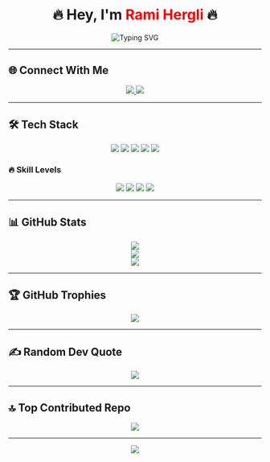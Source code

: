 <!-- HEADER -->
<h1 align="center">🔥 Hey, I'm <span style="color:#F20000;">Rami Hergli</span> 🔥</h1>

<p align="center">
  <img src="https://readme-typing-svg.demolab.com?font=Fira+Code&weight=500&size=22&pause=1000&color=F20000&center=true&vCenter=true&width=500&lines=Creative+Web+Developer;Building+Modern+Digital+Experiences;Crafting+Responsive+%26+Interactive+Designs" alt="Typing SVG" />
</p>

---

## 🌐 Connect With Me  

<p align="center">
  <a href="https://instagram.com/rami.hergli.exe">
    <img src="https://img.shields.io/badge/Instagram-%23E4405F.svg?style=for-the-badge&logo=instagram&logoColor=white" />
  </a>
  <a href="mailto:ramihergli3@gmail.com">
    <img src="https://img.shields.io/badge/Email-D14836?style=for-the-badge&logo=gmail&logoColor=white" />
  </a>
</p>

---

## 🛠️ Tech Stack  

<p align="center">
  <img src="https://img.shields.io/badge/HTML5-%23E34F26.svg?style=for-the-badge&logo=html5&logoColor=white" />
  <img src="https://img.shields.io/badge/CSS3-%231572B6.svg?style=for-the-badge&logo=css3&logoColor=white" />
  <img src="https://img.shields.io/badge/JavaScript-%23F7DF1E.svg?style=for-the-badge&logo=javascript&logoColor=black" />
  <img src="https://img.shields.io/badge/Python-3670A0?style=for-the-badge&logo=python&logoColor=ffdd54" />
  <img src="https://img.shields.io/badge/Netlify-00C7B7?style=for-the-badge&logo=netlify&logoColor=white" />
</p>

### 🔥 Skill Levels  

<p align="center"> <img src="https://img.shields.io/badge/HTML-100%25-F20000?style=for-the-badge&logo=html5&logoColor=white" /> <img src="https://img.shields.io/badge/CSS-80%25-F20000?style=for-the-badge&logo=css3&logoColor=white" /> <img src="https://img.shields.io/badge/JavaScript-65%25-F20000?style=for-the-badge&logo=javascript&logoColor=white" /> <img src="https://img.shields.io/badge/Python-56%25-F20000?style=for-the-badge&logo=python&logoColor=white" /> </p>
</table>

---

## 📊 GitHub Stats  

<p align="center">
  <img src="https://github-readme-stats.vercel.app/api?username=ramitoplay&theme=shadow_red&hide_border=false&include_all_commits=true&count_private=true" />
  <br />
  <img src="https://nirzak-streak-stats.vercel.app/?user=ramitoplay&theme=shadow_red&hide_border=false" />
  <br />
  <img src="https://github-readme-stats.vercel.app/api/top-langs/?username=ramitoplay&theme=shadow_red&hide_border=false&include_all_commits=true&count_private=true&layout=compact" />
</p>

---

## 🏆 GitHub Trophies  

<p align="center">
  <img src="https://github-profile-trophy.vercel.app/?username=ramitoplay&theme=shadow_red&no-frame=false&no-bg=true&margin-w=4" />
</p>

---

## ✍️ Random Dev Quote  

<p align="center">
  <img src="https://quotes-github-readme.vercel.app/api?type=horizontal&theme=dark" />
</p>

---

## 🔝 Top Contributed Repo  

<p align="center">
  <img src="https://komarev.com/ghpvc/?username=ramitoplay&label=Profile+Views&color=F20000&style=for-the-badge" />
</p>


---

<p align="center">
  <img src="https://visitcount.itsvg.in/api?id=ramitoplay&icon=0&color=0" />

</p>

<!-- Proudly created with GPRM ( https://gprm.itsvg.in ) -->

